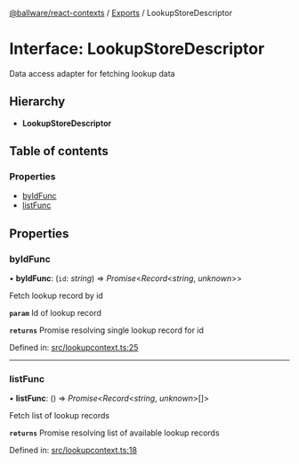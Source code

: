 [@ballware/react-contexts](../README.md) / [Exports](../modules.md) / LookupStoreDescriptor

# Interface: LookupStoreDescriptor

Data access adapter for fetching lookup data

## Hierarchy

* **LookupStoreDescriptor**

## Table of contents

### Properties

- [byIdFunc](lookupstoredescriptor.md#byidfunc)
- [listFunc](lookupstoredescriptor.md#listfunc)

## Properties

### byIdFunc

• **byIdFunc**: (`id`: *string*) => *Promise*<*Record*<*string*, *unknown*\>\>

Fetch lookup record by id

**`param`** Id of lookup record

**`returns`** Promise resolving single lookup record for id

Defined in: [src/lookupcontext.ts:25](https://github.com/frankball/ballware-react-contexts/blob/85afb6f/src/lookupcontext.ts#L25)

___

### listFunc

• **listFunc**: () => *Promise*<*Record*<*string*, *unknown*\>[]\>

Fetch list of lookup records

**`returns`** Promise resolving list of available lookup records

Defined in: [src/lookupcontext.ts:18](https://github.com/frankball/ballware-react-contexts/blob/85afb6f/src/lookupcontext.ts#L18)
